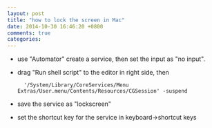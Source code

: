 ```yaml
---
layout: post
title: "how to lock the screen in Mac"
date: 2014-10-30 16:46:20 +0800
comments: true
categories: 
---
```


* use "Automator" create a service, then set the input as "no input".
* drag "Run shell script" to the editor in right side, then
    
        '/System/Library/CoreServices/Menu Extras/User.menu/Contents/Resources/CGSession' -suspend
        
* save the service as "lockscreen"
* set the shortcut key for the service in keyboard->shortcut keys






